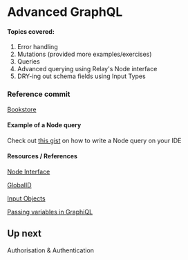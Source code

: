 # Advanced GraphQL

#### Topics covered:
1. Error handling
2. Mutations (provided more examples/exercises)
3. Queries
4. Advanced querying using Relay's Node interface
5. DRY-ing out schema fields using Input Types


### Reference commit
[Bookstore](https://github.com/rails-girls-nairobi/book-store/commit/5bec53fc259928482800871f59b820daee5ad256)

#### Example of a Node query
Check out [this gist](https://gist.github.com/Harrisonkamau/d386c19059a4ede18fa90204c108c05d) on how to write a Node query on your IDE


#### Resources / References
[Node Interface](https://github.com/rmosolgo/graphql-ruby/blob/master/guides/relay/object_identification.md#node-interface)

[GlobalID](https://github.com/rmosolgo/graphql-ruby/blob/master/guides/relay/object_identification.md#defining-uuids)

[Input Objects](https://graphql-ruby.org/type_definitions/input_objects.html)

[Passing variables in GraphiQL](https://medium.com/graphql-mastery/graphql-quick-tip-how-to-pass-variables-into-a-mutation-in-graphiql-23ecff4add57)



## Up next
Authorisation & Authentication